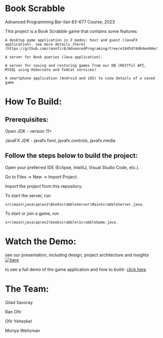 # Book Scrabble
Advanced Programming
Bar-Ilan 83-677 Course, 2023



This project is a Book Scrabble game that contains some features:

    A desktop game application in 2 modes: host and guest (JavaFX application). see more details [here](https://github.com/ranofir8/AdvancedPrograming/tree/e1845d74d64ee9decfad7e636d67820716fe0f44/src/main/java/ap/ex2)

    A server for Book queries (Java application).

    A server for saving and restoring games from our DB (RESTful API, MYSQL using Hibernate and TomCat services)

    A smartphone application (Android and iOS) to view details of a saved game



# How To Build:

## Prerequisites:

Open JDK - version 11+

JavaFX JDK - javafx.fxml, javafx.controls, javafx.media


## Follow the steps below to build the project:

Open your preferred IDE (Eclipse, IntelliJ, Visual Studio Code, etc.).

Go to Files -> New -> Import Project.

Import the project from this repository.

To start the server, run 

    src\main\java\ap\ex2\BookScrabbleServer\MainScrabbleServer.java.
    
To start or join a game, run 

    src\main\java\ap\ex2\bookscrabble\ScrabbleGame.java.
    

# Watch the Demo:

see our presentation, including design, project architecture and insights [![here](https://img.youtube.com/vi/C2lWpTFEHnA/maxresdefault.jpg)](https://youtu.be/C2lWpTFEHnA)

    
to see a full demo of the game application and how to build- [click here](https://www.youtube.com/watch?v=N-JbX_DCnog)


# The Team:

Gilad Savoray

Ran Ofir

Ofir Yehezkel

Moriya Weitzman


